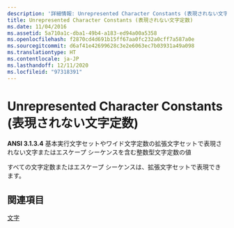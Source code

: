 ```yaml
---
description: '詳細情報: Unrepresented Character Constants (表現されない文字定数)'
title: Unrepresented Character Constants (表現されない文字定数)
ms.date: 11/04/2016
ms.assetid: 5a710a1c-dba1-49b4-a183-ed94a00a5358
ms.openlocfilehash: f2870cd4d691b15ff67aa0fc232a0cff7a587a0e
ms.sourcegitcommit: d6af41e42699628c3e2e6063ec7b03931a49a098
ms.translationtype: HT
ms.contentlocale: ja-JP
ms.lasthandoff: 12/11/2020
ms.locfileid: "97318391"
---
```

# <a name="unrepresented-character-constants"></a>Unrepresented Character Constants (表現されない文字定数)

**ANSI 3.1.3.4** 基本実行文字セットやワイド文字定数の拡張文字セットで表現されない文字またはエスケープ シーケンスを含む整数型文字定数の値

すべての文字定数またはエスケープ シーケンスは、拡張文字セットで表現できます。

## <a name="see-also"></a>関連項目

[文字](../c-language/characters.md)
